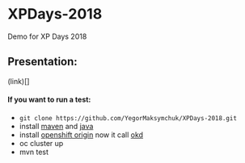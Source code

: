 # XPDays-2018
Demo for XP Days 2018 

## Presentation:
(link)[]

#### If you want to run a test:
* ``git clone https://github.com/YegorMaksymchuk/XPDays-2018.git``
* install [maven](https://maven.apache.org/) and [java](https://www.oracle.com/technetwork/java/javase/downloads/jdk8-downloads-2133151.html)
* install [openshift origin](https://github.com/openshift/origin) now it call [okd](https://www.okd.io/download.html) 
* oc cluster up
* mvn test